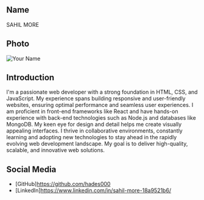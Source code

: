 ## Name
SAHIL MORE

## Photo
![Your Name](https://link-to-your-photo.jpg)

## Introduction
I'm a passionate web developer with a strong foundation in HTML, CSS, and JavaScript. My experience spans building responsive and user-friendly websites, ensuring optimal performance and seamless user experiences. I am proficient in front-end frameworks like React and have hands-on experience with back-end technologies such as Node.js and databases like MongoDB. My keen eye for design and detail helps me create visually appealing interfaces. I thrive in collaborative environments, constantly learning and adopting new technologies to stay ahead in the rapidly evolving web development landscape. My goal is to deliver high-quality, scalable, and innovative web solutions.

## Social Media
- [GitHub]https://github.com/hades000
- [LinkedIn]https://www.linkedin.com/in/sahil-more-18a9521b6/